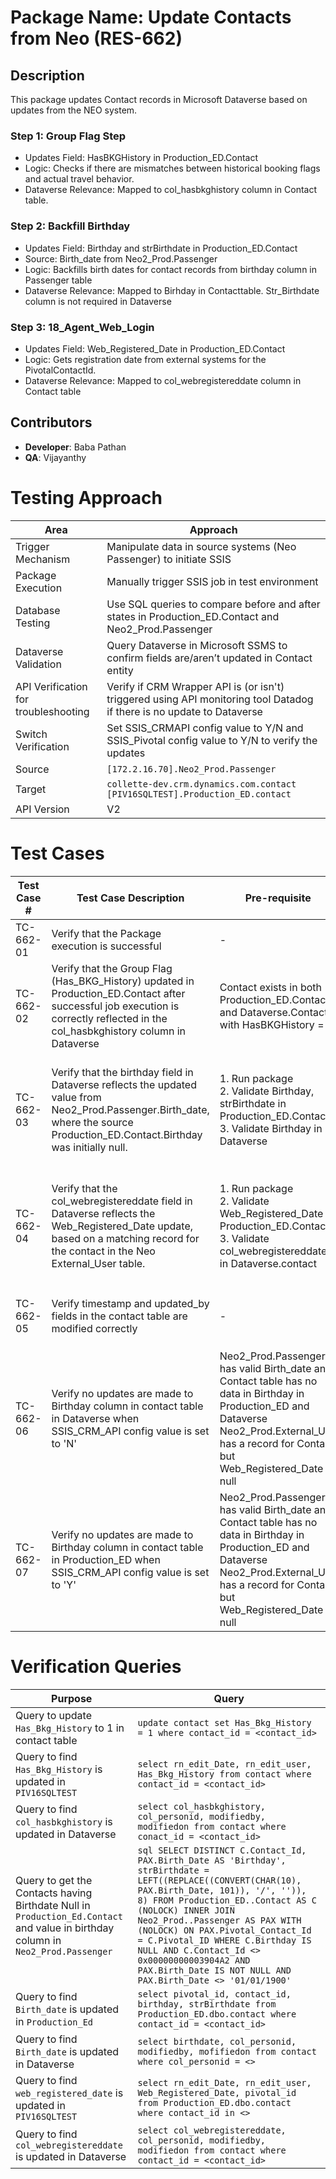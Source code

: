 # Package Name: Update Contacts from Neo (RES-662)
## Description 
This package updates Contact records in Microsoft Dataverse based on updates from the NEO system.
### Step 1: Group Flag Step
- Updates Field: HasBKGHistory in Production_ED.Contact
- Logic: Checks if there are mismatches between historical booking flags and actual travel behavior.
- Dataverse Relevance:  Mapped to col_hasbkghistory column in Contact table.
### Step 2: Backfill Birthday
- Updates Field: Birthday and strBirthdate in Production_ED.Contact
- Source: Birth_date from Neo2_Prod.Passenger
- Logic: Backfills birth dates for contact records from birthday column in Passenger table 
- Dataverse Relevance:  Mapped to Birhday in Contacttable. Str_Birthdate column is not required in Dataverse
### Step 3: 18_Agent_Web_Login
- Updates Field: Web_Registered_Date in Production_ED.Contact
- Logic: Gets registration date from external systems for the PivotalContactId.
- Dataverse Relevance: Mapped to col_webregistereddate column in Contact table
## Contributors

- **Developer**: Baba Pathan  
- **QA**: Vijayanthy

# Testing Approach 

| **Area**                          | **Approach**                                                                                                                                     |
|----------------------------------|-----------------------------------------------------------------------------------------------------------------------|
| Trigger Mechanism                | Manipulate data in source systems (Neo Passenger) to initiate SSIS                                                    |
| Package Execution                | Manually trigger SSIS job in test environment                                                                         |
| Database Testing                 | Use SQL queries to compare before and after states in Production_ED.Contact and Neo2_Prod.Passenger                   |
| Dataverse Validation             | Query Dataverse in Microsoft SSMS to confirm fields are/aren’t updated in Contact entity                              |
| API Verification for troubleshooting | Verify if CRM Wrapper API is (or isn't) triggered using API monitoring tool Datadog if there is no update to Dataverse                          |
| Switch Verification              | Set SSIS_CRMAPI config value to Y/N and SSIS_Pivotal config value to Y/N to verify the updates                                                  |
| Source                           | `[172.2.16.70].Neo2_Prod.Passenger`                                                                                                              |
| Target                           | `collette-dev.crm.dynamics.com.contact`<br>`[PIV16SQLTEST].Production_ED.contact`                                                              |
| API Version                      | V2         

# Test Cases 

| **Test Case #** | **Test Case Description** | **Pre-requisite** | **Test Steps** | **Test Data** | **Expected Result** | **Actual Result** | **Status** | **Notes** |
|-----------------|---------------------------|--------------------|----------------|----------------|----------------------|-------------------|------------|-----------|
| TC-662-01   | Verify that the Package execution is successful | - | 1. Run SSIS package | - | Package should be executed successfully with no errors | Package execution is success | Pass | - |
| TC-662-02 | Verify that the Group Flag (Has_BKG_History) updated in Production_ED.Contact after successful job execution is correctly reflected in the col_hasbkghistory column in Dataverse| Contact exists in both Production_ED.Contact and Dataverse.Contact with HasBKGHistory = 1 | 1. Run package<br>2. Validate Has_Bkg_History in Production_ED.Contact<br>3. Validate col_hasbkgHistory in Dataverse.contact | `0x00000000000727DA` | Package updates Has_Bkg_History to 0 in Production_ED and Dataverse | Has_Bkg_History in Production_ED.Contact updated to 0, so is col_hasbkgHistory in Dataverse.contact | Pass | Execute query to update Has_Bkg_History of a contact to 1 |
| TC-662-03 |Verify that the birthday field in Dataverse reflects the updated value from Neo2_Prod.Passenger.Birth_date, where the source Production_ED.Contact.Birthday was initially null. | 1. Run package<br>2. Validate Birthday, strBirthdate in Production_ED.Contact<br>3. Validate Birthday in Dataverse | `0x020000000009D6` | Birthday in Production_ED.Contact and Birthday in Dataverse.Contact should be updated | Birthday in Production_ED.Contact is updated and Birthday field in Dataverse.Contact is updated | Pass | To verify this test case, a contact is picked which exists in both Dataverse and Pivotal Production with Birthday null. Add booking to the contact and modify Birthday in Passenger screen. |
| TC-662-04 |  Verify that the col_webregistereddate field in Dataverse reflects the Web_Registered_Date update, based on a matching record for the contact in the Neo External_User table.  | 1. Run package<br>2. Validate Web_Registered_Date in Production_ED.Contact<br>3. Validate col_webregistereddate in Dataverse.contact | `0x010D90000000424`<br>`0x00000000006CFA06`<br>`0x0000000006CC18C`<br>`0x0000000006CD204` | Package updates Web_Registered_Date for the contact with the Neo2_Prod.External_Use t.create_date in Production_ED.Contact and col_webregistereddate in Dataverse.contact | Web_Registered_Date in Production_ED.Contact updated and so is col_webregistereddate in Dataverse.contact | Pass | col_webregistereddate updated in contact table for the four contact records |
| TC-662-05 | Verify timestamp and updated_by fields in the contact table are modified correctly | - | 1. Run SSIS package |  `0x00000000000727DA`<br>`0x020000000009D6`<br>`0x010D90000000424`<br>`0x00000000006CFA06`<br>`0x0000000006CC18C`<br>`0x0000000006CD204` | Updated records should reflect new timestamp and user | Updated records reflect new timestamp and user | Pass | - |
| TC-662-06 | Verify no updates are made to Birthday column in contact table in Dataverse when SSIS_CRM_API config value is set to 'N' | Neo2_Prod.Passenger has valid Birth_date and Contact table has no data in Birthday in Production_ED and Dataverse<br>Neo2_Prod.External_Use has a record for Contact but Web_Registered_Date is null | 1. Run package<br>2. Validate Production_ED.Contact<br>3. Validate Dataverse | - | Birthday and Web_Registered_Date columns in Production_ED.Contact table updated but no update to Birthday and col_webregistereddate columns in Dataverse.contact | As expected | Pass | - |
| TC-662-07 | Verify no updates are made to Birthday column in contact table in Production_ED when SSIS_CRM_API config value is set to 'Y' | Neo2_Prod.Passenger has valid Birth_date and Contact table has no data in Birthday in Production_ED and Dataverse<br>Neo2_Prod.External_Use has a record for Contact but Web_Registered_Date is null | 1. Run package<br>2. Validate Production_ED.Contact<br>3. Validate Dataverse | - | Birthday and Web_Registered_Date columns in Production_ED.Contact table not updated but col_webregistereddate in Dataverse.Contact was updated | Birthday in Production_ED is not updated<br>Birthday in Dynamics is updated | Pass | - |

# Verification Queries

| **Purpose** | **Query** |
|-------------|-----------|
| Query to update `Has_Bkg_History` to 1 in contact table | `update contact set Has_Bkg_History = 1 where contact_id = <contact_id>` |
| Query to find `Has_Bkg_History` is updated in `PIV16SQLTEST` | `select rn_edit_Date, rn_edit_user, Has_Bkg_History from contact where contact_id = <contact_id>` |
| Query to find `col_hasbkghistory` is updated in Dataverse | `select col_hasbkghistory, col_personid, modifiedby, modifiedon from contact where conact_id = <contact_id>` |
| Query to get the Contacts having Birthdate Null in `Production_Ed.Contact` and value in birthday column in `Neo2_Prod.Passenger` | ```sql SELECT DISTINCT C.Contact_Id, PAX.Birth_Date AS 'Birthday', strBirthdate = LEFT((REPLACE((CONVERT(CHAR(10), PAX.Birth_Date, 101)), '/', '')), 8) FROM Production_ED..Contact AS C (NOLOCK) INNER JOIN Neo2_Prod..Passenger AS PAX WITH (NOLOCK) ON PAX.Pivotal_Contact_Id = C.Pivotal_ID WHERE C.Birthday IS NULL AND C.Contact_Id <> 0x00000000003904A2 AND PAX.Birth_Date IS NOT NULL AND PAX.Birth_Date <> '01/01/1900' ``` |
| Query to find `Birth_date` is updated in `Production_Ed` | `select pivotal_id, contact_id, birthday, strBirthdate from Production_ED.dbo.contact where contact_id = <contact_id>` |
| Query to find `Birth_date` is updated in Dataverse | `select birthdate, col_personid, modifiedby, mofifiedon from contact where col_personid = <>` |
| Query to find `web_registered_date` is updated in `PIV16SQLTEST` | `select rn_edit_Date, rn_edit_user, Web_Registered_Date, pivotal_id from Production_ED.dbo.contact where contact_id in <>` |
| Query to find `col_webregistereddate` is updated in Dataverse | `select col_webregistereddate, col_personid, modifiedby, modifiedon from contact where contact_id = <contact_id>` |




